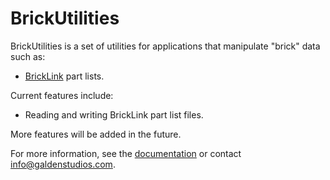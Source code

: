# BrickUtilities

BrickUtilities is a set of utilities for applications that manipulate "brick" data such as:
* [BrickLink](http://bricklink.com) part lists.

Current features include:
* Reading and writing BrickLink part list files.

More features will be added in the future.

For more information, see the [documentation](https://galdenstudios.github.io/BrickUtilities/) or contact info@galdenstudios.com.

